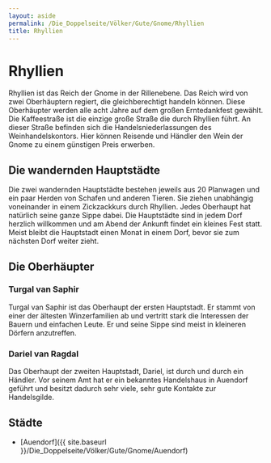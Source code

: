 ```yaml
---
layout: aside
permalink: /Die_Doppelseite/Völker/Gute/Gnome/Rhyllien
title: Rhyllien
---
```


# Rhyllien

Rhyllien ist das Reich der Gnome in der Rillenebene. Das Reich wird von zwei Oberhäuptern regiert, die gleichberechtigt handeln können. Diese Oberhäupter werden alle acht Jahre auf dem großen Erntedankfest gewählt. Die Kaffeestraße ist die einzige große Straße die durch Rhyllien führt. An dieser Straße befinden sich die Handelsniederlassungen des Weinhandelskontors. Hier können Reisende und Händler den Wein der Gnome zu einem günstigen Preis erwerben.

## Die wandernden Hauptstädte

Die zwei wandernden Hauptstädte bestehen jeweils aus 20 Planwagen und ein paar Herden von Schafen und anderen Tieren. Sie ziehen unabhängig voneinander in einem Zickzackkurs durch Rhyllien. Jedes Oberhaupt hat natürlich seine ganze Sippe dabei. Die Hauptstädte sind in jedem Dorf herzlich willkommen und am Abend der Ankunft findet ein kleines Fest statt. Meist bleibt die Hauptstadt einen Monat in einem Dorf, bevor sie zum nächsten Dorf weiter zieht.

## Die Oberhäupter

### Turgal van Saphir

Turgal van Saphir ist das Oberhaupt der ersten Hauptstadt. Er stammt von einer der ältesten Winzerfamilien ab und vertritt stark die Interessen der Bauern und einfachen Leute. Er und seine Sippe sind meist in kleineren Dörfern anzutreffen.

### Dariel van Ragdal

Das Oberhaupt der zweiten Hauptstadt, Dariel, ist durch und durch ein Händler. Vor seinem Amt hat er ein bekanntes Handelshaus in Auendorf geführt und besitzt dadurch sehr viele, sehr gute Kontakte zur Handelsgilde. 

## Städte

- [Auendorf]({{ site.baseurl }}/Die_Doppelseite/Völker/Gute/Gnome/Auendorf)
